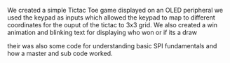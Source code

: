 We created a simple Tictac Toe game displayed on an OLED peripheral we used the keypad as inputs which allowed the keypad to map to different coordinates for the ouput of the tictac to 3x3 grid.
We also created a win animation and blinking text for displaying who won or if its a draw 

their was also some code for understanding basic SPI fundamentals and how a master and sub code worked.

